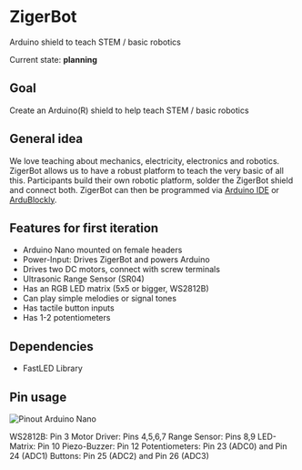 # ZigerBot
Arduino shield to teach STEM / basic robotics

Current state: **planning**

## Goal
Create an Arduino(R) shield to help teach STEM / basic robotics

## General idea
We love teaching about mechanics, electricity, electronics and robotics. ZigerBot allows us to have a robust platform to teach the very basic of all this. Participants build their own robotic platform, solder the ZigerBot shield and connect both. ZigerBot can then be programmed via [Arduino IDE](www.arduino.cc) or [ArduBlockly](https://github.com/carlosperate/ardublockly).

## Features for first iteration
- Arduino Nano mounted on female headers
- Power-Input: Drives ZigerBot and powers Arduino
- Drives two DC motors, connect with screw terminals
- Ultrasonic Range Sensor (SR04)
- Has an RGB LED matrix (5x5 or bigger, WS2812B)
- Can play simple melodies or signal tones 
- Has tactile button inputs
- Has 1-2 potentiometers

## Dependencies
- FastLED Library

## Pin usage
![Pinout Arduino Nano](http://67.media.tumblr.com/9fa91b4c6e6e0d3890c3cff37ba10f16/tumblr_mhwx21ePTX1s5t695o1_1280.png)

WS2812B: Pin 3
Motor Driver: Pins 4,5,6,7
Range Sensor: Pins 8,9
LED-Matrix: Pin 10
Piezo-Buzzer: Pin 12
Potentiometers: Pin 23 (ADC0) and Pin 24 (ADC1)
Buttons: Pin 25 (ADC2) and Pin 26 (ADC3)
